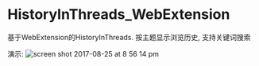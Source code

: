# HistoryInThreads_WebExtension
基于WebExtension的HistoryInThreads. 按主题显示浏览历史, 支持关键词搜索

演示:
![screen shot 2017-08-25 at 8 56 14 pm](https://user-images.githubusercontent.com/392497/29738482-31530328-89d8-11e7-9718-5877ed7cb986.png)
